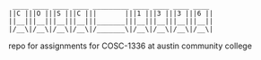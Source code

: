      ____ ____ ____ ____ _________ ____ ____ ____ ____   
    ||C |||O |||S |||C |||       |||1 |||3 |||3 |||6 ||  
    ||__|||__|||__|||__|||_______|||__|||__|||__|||__||  
    |/__\|/__\|/__\|/__\|/_______\|/__\|/__\|/__\|/__\|  

repo for assignments for COSC-1336 at austin community college